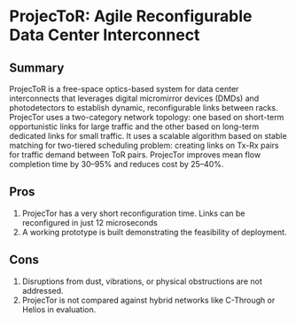 # ProjecToR: Agile Reconfigurable Data Center Interconnect

## Summary
ProjecToR is a free-space optics-based system for data center interconnects that leverages digital micromirror devices (DMDs) and photodetectors to establish dynamic, reconfigurable links between racks.
ProjecTor uses a two-category network topology: one based on short-term opportunistic links for large traffic and the other based on long-term dedicated links for small traffic.
It uses a scalable algorithm based on stable matching for two-tiered scheduling problem: creating links on Tx-Rx pairs for traffic demand between ToR pairs.
ProjecTor improves mean flow completion time by 30–95% and reduces cost by 25–40%.
## Pros
1. ProjecTor has a very short reconfiguration time. Links can be reconfigured in just 12 microseconds
2. A working prototype is built demonstrating the feasibility of deployment.

## Cons
1. Disruptions from dust, vibrations, or physical obstructions are not addressed.
2. ProjecTor is not compared against hybrid networks like C-Through or Helios in evaluation.
